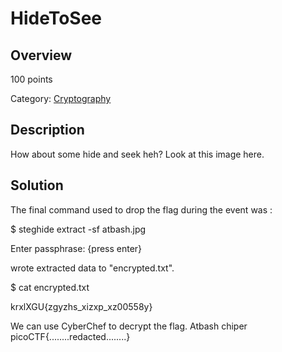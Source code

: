# HideToSee #
 
## Overview ##
 
100 points
 
Category: [Cryptography](../)
 
 
## Description ##
 
How about some hide and seek heh?
Look at this image here.
 
## Solution ##
 
The final command used to drop the flag during the event was :

$ steghide extract -sf atbash.jpg 

Enter passphrase: {press enter}

wrote extracted data to "encrypted.txt".

$ cat encrypted.txt 

krxlXGU{zgyzhs_xizxp_xz00558y}

We can use CyberChef to decrypt the flag.
Atbash chiper
picoCTF{........redacted........}
